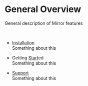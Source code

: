 # General Overview

General description of Mirror features

 

-   [Installation](Installation.md)  
    Something about this

-   Getting [Start](Start.md)ed  
    Something about this

-   [Support](Support.md)  
    Something about this
